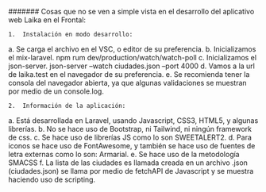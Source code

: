 ####### Cosas que no se ven a simple vista en el desarrollo del aplicativo web Laika en el Frontal:

    1.	Instalación en modo desarrollo:
a.	Se carga el archivo en el VSC, o editor de su preferencia.
b.	Inicializamos el mix-laravel. npm rum dev/production/watch/watch-poll
c.	Inicializamos el json-server. json-server –watch ciudades.json –port 4000
d.	Vamos a la url de laika.test en el navegador de su preferencia.
e.	Se recomienda tener la consola del navegador abierta, ya que algunas validaciones se muestran por medio de un console.log.

    2.	Información de la aplicación: 
a.	Está desarrollada en Laravel, usando Javascript, CSS3, HTML5, y algunas librerías.
b.	No se hace uso de Bootstrap, ni Tailwind, ni ningún framework de css.
c.	Se hace uso de librerías JS como lo son SWEETALERT2.
d.	Para iconos se hace uso de FontAwesome, y también se hace uso de fuentes de letra externas como lo son: Armarial.
e.	Se hace uso de la metodología SMACSS 
f.	La lista de las ciudades es llamada creada en un archivo .json (ciudades.json) se llama por medio de fetchAPI de Javascript y se muestra haciendo uso de scripting.
